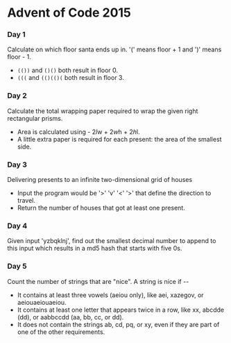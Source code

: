 # Advent of Code 2015

### Day 1
Calculate on which floor santa ends up in. '(' means floor + 1 and ')' means floor - 1.
- ```(())``` and ```()()``` both result in floor 0.
- ```(((``` and ```(()(()(``` both result in floor 3.

### Day 2
Calculate the total wrapping paper required to wrap the given right rectangular prisms.
- Area is calculated using - 2*l*w + 2*w*h + 2*h*l.
- A little extra paper is required for each present: the area of the smallest side.

### Day 3
Delivering presents to an infinite two-dimensional grid of houses
- Input the program would be '>' 'v' '<' '>' that define the direction to travel.
- Return the number of houses that got at least one present.

### Day 4
Given input 'yzbqklnj', find out the smallest decimal number to append to this input which results in a md5 hash that starts with five 0s.

### Day 5
Count the number of strings that are "nice". A string is nice if --
- It contains at least three vowels (aeiou only), like aei, xazegov, or aeiouaeiouaeiou.
- It contains at least one letter that appears twice in a row, like xx, abcdde (dd), or aabbccdd (aa, bb, cc, or dd).
- It does not contain the strings ab, cd, pq, or xy, even if they are part of one of the other requirements.


